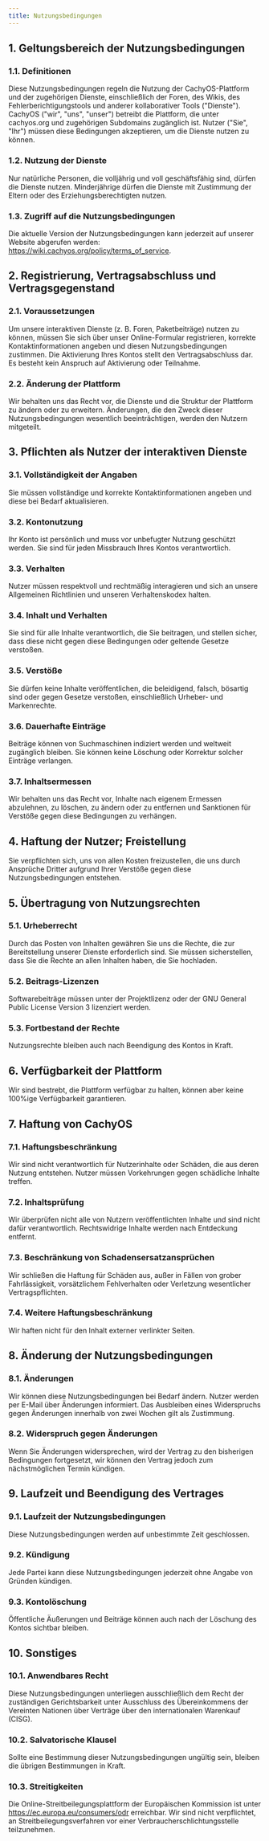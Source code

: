 ```yaml
---
title: Nutzungsbedingungen
---
```


## 1. Geltungsbereich der Nutzungsbedingungen

### 1.1. Definitionen

Diese Nutzungsbedingungen regeln die Nutzung der CachyOS-Plattform und der zugehörigen Dienste, einschließlich der Foren, des Wikis, des Fehlerberichtigungstools und anderer kollaborativer Tools ("Dienste").
CachyOS ("wir", "uns", "unser") betreibt die Plattform, die unter cachyos.org und zugehörigen Subdomains zugänglich ist. Nutzer ("Sie", "Ihr") müssen diese Bedingungen akzeptieren, um die Dienste nutzen zu können.

### 1.2. Nutzung der Dienste

Nur natürliche Personen, die volljährig und voll geschäftsfähig sind, dürfen die Dienste nutzen. Minderjährige dürfen die Dienste mit Zustimmung der Eltern oder des Erziehungsberechtigten nutzen.

### 1.3. Zugriff auf die Nutzungsbedingungen

Die aktuelle Version der Nutzungsbedingungen kann jederzeit auf unserer Website abgerufen werden: https://wiki.cachyos.org/policy/terms_of_service.

## 2. Registrierung, Vertragsabschluss und Vertragsgegenstand

### 2.1. Voraussetzungen

Um unsere interaktiven Dienste (z. B. Foren, Paketbeiträge) nutzen zu können, müssen Sie sich über unser Online-Formular registrieren, korrekte Kontaktinformationen angeben und diesen Nutzungsbedingungen zustimmen.
Die Aktivierung Ihres Kontos stellt den Vertragsabschluss dar. Es besteht kein Anspruch auf Aktivierung oder Teilnahme.

### 2.2. Änderung der Plattform

Wir behalten uns das Recht vor, die Dienste und die Struktur der Plattform zu ändern oder zu erweitern. Änderungen, die den Zweck dieser Nutzungsbedingungen wesentlich beeinträchtigen, werden den Nutzern mitgeteilt.

## 3. Pflichten als Nutzer der interaktiven Dienste

### 3.1. Vollständigkeit der Angaben

Sie müssen vollständige und korrekte Kontaktinformationen angeben und diese bei Bedarf aktualisieren.

### 3.2. Kontonutzung

Ihr Konto ist persönlich und muss vor unbefugter Nutzung geschützt werden. Sie sind für jeden Missbrauch Ihres Kontos verantwortlich.

### 3.3. Verhalten

Nutzer müssen respektvoll und rechtmäßig interagieren und sich an unsere Allgemeinen Richtlinien und unseren Verhaltenskodex halten.

### 3.4. Inhalt und Verhalten

Sie sind für alle Inhalte verantwortlich, die Sie beitragen, und stellen sicher, dass diese nicht gegen diese Bedingungen oder geltende Gesetze verstoßen.

### 3.5. Verstöße

Sie dürfen keine Inhalte veröffentlichen, die beleidigend, falsch, bösartig sind oder gegen Gesetze verstoßen, einschließlich Urheber- und Markenrechte.

### 3.6. Dauerhafte Einträge

Beiträge können von Suchmaschinen indiziert werden und weltweit zugänglich bleiben. Sie können keine Löschung oder Korrektur solcher Einträge verlangen.

### 3.7. Inhaltsermessen

Wir behalten uns das Recht vor, Inhalte nach eigenem Ermessen abzulehnen, zu löschen, zu ändern oder zu entfernen und Sanktionen für Verstöße gegen diese Bedingungen zu verhängen.

## 4. Haftung der Nutzer; Freistellung

Sie verpflichten sich, uns von allen Kosten freizustellen, die uns durch Ansprüche Dritter aufgrund Ihrer Verstöße gegen diese Nutzungsbedingungen entstehen.

## 5. Übertragung von Nutzungsrechten

### 5.1. Urheberrecht

Durch das Posten von Inhalten gewähren Sie uns die Rechte, die zur Bereitstellung unserer Dienste erforderlich sind. Sie müssen sicherstellen, dass Sie die Rechte an allen Inhalten haben, die Sie hochladen.

### 5.2. Beitrags-Lizenzen

Softwarebeiträge müssen unter der Projektlizenz oder der GNU General Public License Version 3 lizenziert werden.

### 5.3. Fortbestand der Rechte

Nutzungsrechte bleiben auch nach Beendigung des Kontos in Kraft.

## 6. Verfügbarkeit der Plattform

Wir sind bestrebt, die Plattform verfügbar zu halten, können aber keine 100%ige Verfügbarkeit garantieren.

## 7. Haftung von CachyOS

### 7.1. Haftungsbeschränkung

Wir sind nicht verantwortlich für Nutzerinhalte oder Schäden, die aus deren Nutzung entstehen. Nutzer müssen Vorkehrungen gegen schädliche Inhalte treffen.

### 7.2. Inhaltsprüfung

Wir überprüfen nicht alle von Nutzern veröffentlichten Inhalte und sind nicht dafür verantwortlich. Rechtswidrige Inhalte werden nach Entdeckung entfernt.

### 7.3. Beschränkung von Schadensersatzansprüchen

Wir schließen die Haftung für Schäden aus, außer in Fällen von grober Fahrlässigkeit, vorsätzlichem Fehlverhalten oder Verletzung wesentlicher Vertragspflichten.

### 7.4. Weitere Haftungsbeschränkung

Wir haften nicht für den Inhalt externer verlinkter Seiten.

## 8. Änderung der Nutzungsbedingungen

### 8.1. Änderungen

Wir können diese Nutzungsbedingungen bei Bedarf ändern. Nutzer werden per E-Mail über Änderungen informiert. Das Ausbleiben eines Widerspruchs gegen Änderungen innerhalb von zwei Wochen gilt als Zustimmung.

### 8.2. Widerspruch gegen Änderungen

Wenn Sie Änderungen widersprechen, wird der Vertrag zu den bisherigen Bedingungen fortgesetzt, wir können den Vertrag jedoch zum nächstmöglichen Termin kündigen.

## 9. Laufzeit und Beendigung des Vertrages

### 9.1. Laufzeit der Nutzungsbedingungen

Diese Nutzungsbedingungen werden auf unbestimmte Zeit geschlossen.

### 9.2. Kündigung

Jede Partei kann diese Nutzungsbedingungen jederzeit ohne Angabe von Gründen kündigen.

### 9.3. Kontolöschung

Öffentliche Äußerungen und Beiträge können auch nach der Löschung des Kontos sichtbar bleiben.

## 10. Sonstiges

### 10.1. Anwendbares Recht

Diese Nutzungsbedingungen unterliegen ausschließlich dem Recht der zuständigen Gerichtsbarkeit unter Ausschluss des Übereinkommens der Vereinten Nationen über Verträge über den internationalen Warenkauf (CISG).

### 10.2. Salvatorische Klausel

Sollte eine Bestimmung dieser Nutzungsbedingungen ungültig sein, bleiben die übrigen Bestimmungen in Kraft.

### 10.3. Streitigkeiten

Die Online-Streitbeilegungsplattform der Europäischen Kommission ist unter https://ec.europa.eu/consumers/odr erreichbar. Wir sind nicht verpflichtet, an Streitbeilegungsverfahren vor einer Verbraucherschlichtungsstelle teilzunehmen.
